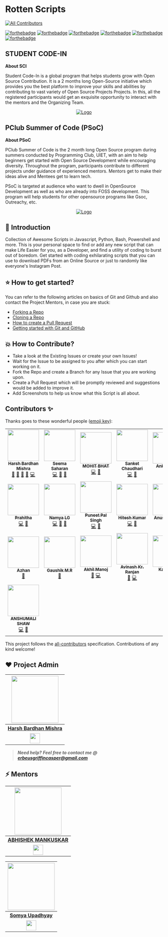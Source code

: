 # Rotten Scripts

<!-- ALL-CONTRIBUTORS-BADGE:START - Do not remove or modify this section -->
[![All Contributors](https://img.shields.io/badge/all_contributors-22-orange.svg?style=flat-square)](#contributors-)
<!-- ALL-CONTRIBUTORS-BADGE:END -->

[![forthebadge](https://forthebadge.com/images/badges/built-by-developers.svg)](https://forthebadge.com)
[![forthebadge](https://forthebadge.com/images/badges/built-with-love.svg)](https://forthebadge.com)
[![forthebadge](https://forthebadge.com/images/badges/built-with-swag.svg)](https://forthebadge.com)
[![forthebadge](https://forthebadge.com/images/badges/made-with-javascript.svg)](https://forthebadge.com)
[![forthebadge](https://forthebadge.com/images/badges/made-with-python.svg)](https://forthebadge.com)
[![forthebadge](https://forthebadge.com/images/badges/you-didnt-ask-for-this.svg)](https://forthebadge.com)

## STUDENT CODE-IN

**About SCI**

Student Code-In is a global program that helps students grow with Open Source Contribution. It is a 2 months long Open-Source initiative which provides you the best platform to improve your skills and abilities by contributing to vast variety of Open Source Projects Projects. In this, all the registered participants would get an exquisite opportunity to interact with the mentors and the Organizing Team.

<p align="center">
  <a href="https://scodein.tech/">
    <img src="https://avatars1.githubusercontent.com/u/63442932?s=200&v=4" alt="Logo">
  </a>

## PClub Summer of Code (PSoC)

**About PSoC**

PClub Summer of Code is the 2 month long Open Source program during summers conducted by Programming Club, UIET, with an aim to help beginners get started with Open Source Development while encouraging diversity. Throughout the program, participants contribute to different projects under guidance of experienced mentors. Mentors get to make their ideas alive and Mentees get to learn tech.

PSoC is targeted at audience who want to dwell in OpenSource Development as well as who are already into FOSS development. This program will help students for other opensource programs like Gsoc, Outreachy, etc.

<p align="center">
  <a href="http://www.pclubsummerofcode.in">
    <img src="https://avatars2.githubusercontent.com/u/32352672?s=200&v=4" alt="Logo">
  </a>

## 📌 Introduction

Collection of Awesome Scripts in Javascript, Python, Bash, Powershell and more. This is your personal space to find or add any new script
that can make Life Easier for you, as a Developer, and find a utility of coding to burst out of boredom. Get started with coding exhilarating scripts that you can use to download PDFs from an Online Source or just to randomly like everyone's Instagram Post.

## ⭐ How to get started?

You can refer to the following articles on basics of Git and Github and also contact the Project Mentors, in case you are stuck:

- [Forking a Repo](https://help.github.com/en/github/getting-started-with-github/fork-a-repo)
- [Cloning a Repo](https://help.github.com/en/desktop/contributing-to-projects/creating-a-pull-request)
- [How to create a Pull Request](https://opensource.com/article/19/7/create-pull-request-github)
- [Getting started with Git and GitHub](https://towardsdatascience.com/getting-started-with-git-and-github-6fcd0f2d4ac6)

## 💥 How to Contribute?

- Take a look at the Existing Issues or create your own Issues!
- Wait for the Issue to be assigned to you after which you can start working on it.
- Fork the Repo and create a Branch for any Issue that you are working upon.
- Create a Pull Request which will be promptly reviewed and suggestions would be added to improve it.
- Add Screenshots to help us know what this Script is all about.

## Contributors ✨

Thanks goes to these wonderful people ([emoji key](https://allcontributors.org/docs/en/emoji-key)):

<!-- ALL-CONTRIBUTORS-LIST:START - Do not remove or modify this section -->
<!-- prettier-ignore-start -->
<!-- markdownlint-disable -->
<table>
  <tr>
    <td align="center"><a href="http://harshbardhanmishra.me"><img src="https://avatars1.githubusercontent.com/u/47351025?v=4" width="100px;" alt=""/><br /><sub><b>Harsh Bardhan Mishra</b></sub></a><br /><a href="#projectManagement-harshcasper" title="Project Management">📆</a> <a href="#question-harshcasper" title="Answering Questions">💬</a> <a href="https://github.com/HarshCasper/Rotten-Scripts/pulls?q=is%3Apr+reviewed-by%3Aharshcasper" title="Reviewed Pull Requests">👀</a> <a href="#talk-harshcasper" title="Talks">📢</a> <a href="https://github.com/HarshCasper/Rotten-Scripts/commits?author=harshcasper" title="Code">💻</a></td>
    <td align="center"><a href="https://linkedin.com/in/seemasaharan"><img src="https://avatars2.githubusercontent.com/u/48756444?v=4" width="100px;" alt=""/><br /><sub><b>Seema Saharan</b></sub></a><br /><a href="https://github.com/HarshCasper/Rotten-Scripts/commits?author=seema1711" title="Code">💻</a> <a href="#ideas-seema1711" title="Ideas, Planning, & Feedback">🤔</a> <a href="https://github.com/HarshCasper/Rotten-Scripts/commits?author=seema1711" title="Documentation">📖</a></td>
    <td align="center"><a href="http://www.mbcse.co"><img src="https://avatars0.githubusercontent.com/u/43911437?v=4" width="100px;" alt=""/><br /><sub><b>MOHIT BHAT</b></sub></a><br /><a href="https://github.com/HarshCasper/Rotten-Scripts/commits?author=mbcse" title="Code">💻</a> <a href="https://github.com/HarshCasper/Rotten-Scripts/commits?author=mbcse" title="Documentation">📖</a></td>
    <td align="center"><a href="https://sanket143.github.io"><img src="https://avatars1.githubusercontent.com/u/26973649?v=4" width="100px;" alt=""/><br /><sub><b>Sanket Chaudhari</b></sub></a><br /><a href="https://github.com/HarshCasper/Rotten-Scripts/commits?author=sanket143" title="Code">💻</a> <a href="https://github.com/HarshCasper/Rotten-Scripts/commits?author=sanket143" title="Documentation">📖</a></td>
    <td align="center"><a href="https://github.com/AnkitaBIT"><img src="https://avatars3.githubusercontent.com/u/44089458?v=4" width="100px;" alt=""/><br /><sub><b>Ankita Priya</b></sub></a><br /><a href="https://github.com/HarshCasper/Rotten-Scripts/commits?author=AnkitaBIT" title="Code">💻</a> <a href="https://github.com/HarshCasper/Rotten-Scripts/commits?author=AnkitaBIT" title="Documentation">📖</a></td>
    <td align="center"><a href="http://wablesanket.xyz"><img src="https://avatars0.githubusercontent.com/u/43716242?v=4" width="100px;" alt=""/><br /><sub><b>Wable Sanket</b></sub></a><br /><a href="https://github.com/HarshCasper/Rotten-Scripts/commits?author=Sanketwable" title="Code">💻</a> <a href="https://github.com/HarshCasper/Rotten-Scripts/commits?author=Sanketwable" title="Documentation">📖</a> <a href="#ideas-Sanketwable" title="Ideas, Planning, & Feedback">🤔</a></td>
    <td align="center"><a href="https://srimani-programmer.github.io/"><img src="https://avatars1.githubusercontent.com/u/42272691?v=4" width="100px;" alt=""/><br /><sub><b>Sri Manikanta Palakollu</b></sub></a><br /><a href="https://github.com/HarshCasper/Rotten-Scripts/commits?author=srimani-programmer" title="Code">💻</a> <a href="https://github.com/HarshCasper/Rotten-Scripts/commits?author=srimani-programmer" title="Documentation">📖</a></td>
  </tr>
  <tr>
    <td align="center"><a href="https://github.com/Prahitha"><img src="https://avatars2.githubusercontent.com/u/44160152?v=4" width="100px;" alt=""/><br /><sub><b>Prahitha</b></sub></a><br /><a href="https://github.com/HarshCasper/Rotten-Scripts/commits?author=Prahitha" title="Code">💻</a> <a href="https://github.com/HarshCasper/Rotten-Scripts/commits?author=Prahitha" title="Documentation">📖</a></td>
    <td align="center"><a href="https://github.com/Namyalg"><img src="https://avatars1.githubusercontent.com/u/53875297?v=4" width="100px;" alt=""/><br /><sub><b>Namya LG</b></sub></a><br /><a href="https://github.com/HarshCasper/Rotten-Scripts/commits?author=Namyalg" title="Code">💻</a> <a href="https://github.com/HarshCasper/Rotten-Scripts/commits?author=Namyalg" title="Documentation">📖</a> <a href="#ideas-Namyalg" title="Ideas, Planning, & Feedback">🤔</a></td>
    <td align="center"><a href="https://github.com/Puneet-Pal-Singh"><img src="https://avatars3.githubusercontent.com/u/46601256?v=4" width="100px;" alt=""/><br /><sub><b>Puneet Pal Singh</b></sub></a><br /><a href="https://github.com/HarshCasper/Rotten-Scripts/commits?author=Puneet-Pal-Singh" title="Code">💻</a> <a href="https://github.com/HarshCasper/Rotten-Scripts/commits?author=Puneet-Pal-Singh" title="Documentation">📖</a></td>
    <td align="center"><a href="https://www.linkedin.com/in/hitesh-kumar-a03a2b16b/"><img src="https://avatars3.githubusercontent.com/u/37622734?v=4" width="100px;" alt=""/><br /><sub><b>Hitesh Kumar</b></sub></a><br /><a href="https://github.com/HarshCasper/Rotten-Scripts/commits?author=HeroicHitesh" title="Code">💻</a> <a href="https://github.com/HarshCasper/Rotten-Scripts/commits?author=HeroicHitesh" title="Documentation">📖</a></td>
    <td align="center"><a href="https://github.com/Anushka-S10"><img src="https://avatars0.githubusercontent.com/u/61749789?v=4" width="100px;" alt=""/><br /><sub><b>Anushka-S10</b></sub></a><br /><a href="https://github.com/HarshCasper/Rotten-Scripts/commits?author=Anushka-S10" title="Documentation">📖</a> <a href="https://github.com/HarshCasper/Rotten-Scripts/commits?author=Anushka-S10" title="Code">💻</a></td>
    <td align="center"><a href="https://github.com/mohitacecode"><img src="https://avatars3.githubusercontent.com/u/39158356?v=4" width="100px;" alt=""/><br /><sub><b>mohit</b></sub></a><br /><a href="https://github.com/HarshCasper/Rotten-Scripts/commits?author=mohitacecode" title="Code">💻</a> <a href="https://github.com/HarshCasper/Rotten-Scripts/commits?author=mohitacecode" title="Documentation">📖</a></td>
    <td align="center"><a href="https://www.linkedin.com/in/deep1729"><img src="https://avatars1.githubusercontent.com/u/52155391?v=4" width="100px;" alt=""/><br /><sub><b>Deepraj</b></sub></a><br /><a href="https://github.com/HarshCasper/Rotten-Scripts/commits?author=deepraj1729" title="Code">💻</a> <a href="https://github.com/HarshCasper/Rotten-Scripts/commits?author=deepraj1729" title="Documentation">📖</a> <a href="#ideas-deepraj1729" title="Ideas, Planning, & Feedback">🤔</a></td>
  </tr>
  <tr>
    <td align="center"><a href="https://github.com/azhanali"><img src="https://avatars0.githubusercontent.com/u/43489763?v=4" width="100px;" alt=""/><br /><sub><b>Azhan </b></sub></a><br /><a href="https://github.com/HarshCasper/Rotten-Scripts/commits?author=azhanali" title="Documentation">📖</a></td>
    <td align="center"><a href="http://gaushik.netlify.app"><img src="https://avatars3.githubusercontent.com/u/59677936?v=4" width="100px;" alt=""/><br /><sub><b>Gaushik M.R</b></sub></a><br /><a href="https://github.com/HarshCasper/Rotten-Scripts/commits?author=gaushikmr" title="Documentation">📖</a></td>
    <td align="center"><a href="https://github.com/AkM-2018"><img src="https://avatars0.githubusercontent.com/u/50191787?v=4" width="100px;" alt=""/><br /><sub><b>Akhil Manoj</b></sub></a><br /><a href="https://github.com/HarshCasper/Rotten-Scripts/commits?author=AkM-2018" title="Documentation">📖</a> <a href="https://github.com/HarshCasper/Rotten-Scripts/commits?author=AkM-2018" title="Code">💻</a></td>
    <td align="center"><a href="http://avinashkranjan.github.io"><img src="https://avatars2.githubusercontent.com/u/55796944?v=4" width="100px;" alt=""/><br /><sub><b>Avinash Kr. Ranjan</b></sub></a><br /><a href="https://github.com/HarshCasper/Rotten-Scripts/commits?author=avinashkranjan" title="Documentation">📖</a> <a href="https://github.com/HarshCasper/Rotten-Scripts/commits?author=avinashkranjan" title="Code">💻</a></td>
    <td align="center"><a href="https://www.kaustubhgupta.xyz/"><img src="https://avatars3.githubusercontent.com/u/43691873?v=4" width="100px;" alt=""/><br /><sub><b>Kaustubh </b></sub></a><br /><a href="https://github.com/HarshCasper/Rotten-Scripts/commits?author=kaustubhgupta" title="Code">💻</a> <a href="https://github.com/HarshCasper/Rotten-Scripts/commits?author=kaustubhgupta" title="Documentation">📖</a></td>
    <td align="center"><a href="http://www.linkedin.com/in/aditya-jetely"><img src="https://avatars3.githubusercontent.com/u/42397096?v=4" width="100px;" alt=""/><br /><sub><b>Aditya Jetely</b></sub></a><br /><a href="https://github.com/HarshCasper/Rotten-Scripts/commits?author=AdityaJ7" title="Code">💻</a> <a href="https://github.com/HarshCasper/Rotten-Scripts/commits?author=AdityaJ7" title="Documentation">📖</a></td>
    <td align="center"><a href="https://github.com/avishmehta68710"><img src="https://avatars0.githubusercontent.com/u/69706506?v=4" width="100px;" alt=""/><br /><sub><b>avish mehta</b></sub></a><br /><a href="https://github.com/HarshCasper/Rotten-Scripts/commits?author=avishmehta68710" title="Code">💻</a></td>
  </tr>
  <tr>
    <td align="center"><a href="https://github.com/bagofcodes"><img src="https://avatars0.githubusercontent.com/u/37397899?v=4" width="100px;" alt=""/><br /><sub><b>ANSHUMALI SHAW</b></sub></a><br /><a href="https://github.com/HarshCasper/Rotten-Scripts/commits?author=bagofcodes" title="Code">💻</a> <a href="https://github.com/HarshCasper/Rotten-Scripts/commits?author=bagofcodes" title="Documentation">📖</a></td>
  </tr>
</table>

<!-- markdownlint-enable -->
<!-- prettier-ignore-end -->
<!-- ALL-CONTRIBUTORS-LIST:END -->

This project follows the [all-contributors](https://github.com/all-contributors/all-contributors) specification. Contributions of any kind welcome!

## ❤️ Project Admin

|                                     <a href="https://github.com/harshcasper"><img src="https://avatars1.githubusercontent.com/u/47351025?s=460&u=e6985588320978737a51ac23c8a624005fce5e18&v=4" width=150px height=150px /></a>                                      |
| :-----------------------------------------------------------------------------------------------------------------------------------------------------------------------------------------------------------------------------------------------------------------: |
|                                                                                      **[Harsh Bardhan Mishra](https://www.linkedin.com/in/harsh-bardhan-mishra-b19990173//)**                                                                                       |
| <a href="https://www.linkedin.com/in/harsh-bardhan-mishra-b19990173/"><img src="https://mpng.subpng.com/20180324/vhe/kisspng-linkedin-computer-icons-logo-social-networking-ser-facebook-5ab6ebfe5f5397.2333748215219374063905.jpg" width="32px" height="32px"></a> |

> **_Need help?_**
> **_Feel free to contact me @ [erbeusgriffincasper@gmail.com](mailto:erbeusgriffincasper@gmail.com?Subject=RottenScripts)_**

## ⚡ Mentors

|                                 <a href="https://github.com/abhishekmankuskar"><img src="https://avatars1.githubusercontent.com/u/55200658?s=460&u=6dde1c68c953f40de5720c21165eed8e1cda7a1d&v=4" width=150px height=150px /></a>                                  |
| :---------------------------------------------------------------------------------------------------------------------------------------------------------------------------------------------------------------------------------------------------------------: |
|                                                                                        **[ABHISHEK MANKUSKAR](https://www.linkedin.com/in/abhishek-mankuskar-03790018b/)**                                                                                        |
| <a href="https://www.linkedin.com/in/abhishek-mankuskar-03790018b/"><img src="https://mpng.subpng.com/20180324/vhe/kisspng-linkedin-computer-icons-logo-social-networking-ser-facebook-5ab6ebfe5f5397.2333748215219374063905.jpg" width="32px" height="32px"></a> |

|                                    <a href="https://github.com/som23ya"><img src="https://avatars1.githubusercontent.com/u/43650322?s=400&u=92ee0c4df8e65d8679a4864af03f79a784e396bd&v=4" width=150px height=150px /></a>                                     |
| :-----------------------------------------------------------------------------------------------------------------------------------------------------------------------------------------------------------------------------------------------------------: |
|                                                                                          **[Somya Upadhyay](https://www.linkedin.com/in/somya-upadhyay-5b2028166/)**                                                                                          |
| <a href="https://www.linkedin.com/in/somya-upadhyay-5b2028166/"><img src="https://mpng.subpng.com/20180324/vhe/kisspng-linkedin-computer-icons-logo-social-networking-ser-facebook-5ab6ebfe5f5397.2333748215219374063905.jpg" width="32px" height="32px"></a> |
